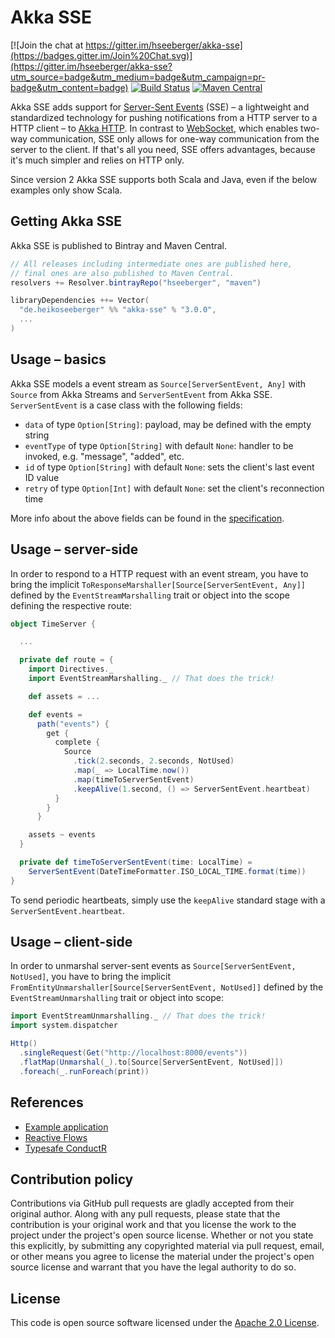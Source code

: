 # Akka SSE #

[![Join the chat at https://gitter.im/hseeberger/akka-sse](https://badges.gitter.im/Join%20Chat.svg)](https://gitter.im/hseeberger/akka-sse?utm_source=badge&utm_medium=badge&utm_campaign=pr-badge&utm_content=badge)
[![Build Status](https://travis-ci.org/hseeberger/akka-sse.svg?branch=master)](https://travis-ci.org/hseeberger/akka-sse)
[![Maven Central](https://img.shields.io/maven-central/v/de.heikoseeberger/akka-sse_2.12.svg)](https://maven-badges.herokuapp.com/maven-central/de.heikoseeberger/akka-sse_2.12)


Akka SSE adds support for [Server-Sent Events](http://www.w3.org/TR/eventsource)
(SSE) – a lightweight and standardized technology for pushing notifications from
a HTTP server to a HTTP client – to
[Akka HTTP](https://github.com/akka/akka-http). In contrast to
[WebSocket](http://tools.ietf.org/html/rfc6455), which enables two-way
communication, SSE only allows for one-way communication from the server to the
client. If that's all you need, SSE offers advantages, because it's much simpler
and relies on HTTP only.

Since version 2 Akka SSE supports both Scala and Java, even if the below
examples only show Scala.

## Getting Akka SSE

Akka SSE is published to Bintray and Maven Central.

``` scala
// All releases including intermediate ones are published here,
// final ones are also published to Maven Central.
resolvers += Resolver.bintrayRepo("hseeberger", "maven")

libraryDependencies ++= Vector(
  "de.heikoseeberger" %% "akka-sse" % "3.0.0",
  ...
)
```

## Usage – basics

Akka SSE models a event stream as `Source[ServerSentEvent, Any]` with `Source`
from Akka Streams and `ServerSentEvent` from Akka SSE. `ServerSentEvent` is a
case class with the following fields:

- `data` of type `Option[String]`: payload, may be defined with the empty string
- `eventType` of type `Option[String]` with default `None`: handler to be
  invoked, e.g. "message", "added", etc.
- `id` of type `Option[String]` with default `None`: sets the client's last
  event ID value
- `retry` of type `Option[Int]` with default `None`: set the client's
  reconnection time

More info about the above fields can be found in the
[specification](http://www.w3.org/TR/eventsource).

## Usage – server-side

In order to respond to a HTTP request with an event stream, you have to bring
the implicit `ToResponseMarshaller[Source[ServerSentEvent, Any]]` defined by the
`EventStreamMarshalling` trait or object into the scope defining the respective
route:

``` scala
object TimeServer {

  ...

  private def route = {
    import Directives._
    import EventStreamMarshalling._ // That does the trick!

    def assets = ...

    def events =
      path("events") {
        get {
          complete {
            Source
              .tick(2.seconds, 2.seconds, NotUsed)
              .map(_ => LocalTime.now())
              .map(timeToServerSentEvent)
              .keepAlive(1.second, () => ServerSentEvent.heartbeat)
          }
        }
      }

    assets ~ events
  }

  private def timeToServerSentEvent(time: LocalTime) =
    ServerSentEvent(DateTimeFormatter.ISO_LOCAL_TIME.format(time))
}
```

To send periodic heartbeats, simply use the `keepAlive` standard stage with a
`ServerSentEvent.heartbeat`.

## Usage – client-side

In order to unmarshal server-sent events as `Source[ServerSentEvent, NotUsed]`, you
have to bring the implicit
`FromEntityUnmarshaller[Source[ServerSentEvent, NotUsed]]` defined by the
`EventStreamUnmarshalling` trait or object into scope:

``` scala
import EventStreamUnmarshalling._ // That does the trick!
import system.dispatcher

Http()
  .singleRequest(Get("http://localhost:8000/events"))
  .flatMap(Unmarshal(_).to[Source[ServerSentEvent, NotUsed]])
  .foreach(_.runForeach(print))
```

## References

- [Example application](https://github.com/hseeberger/akka-sse/tree/master/example)
- [Reactive Flows](https://github.com/hseeberger/reactive-flows)
- [Typesafe ConductR](http://www.typesafe.com/products/conductr)

## Contribution policy ##

Contributions via GitHub pull requests are gladly accepted from their original
author. Along with any pull requests, please state that the contribution is your
original work and that you license the work to the project under the project's
open source license. Whether or not you state this explicitly, by submitting any
copyrighted material via pull request, email, or other means you agree to
license the material under the project's open source license and warrant that
you have the legal authority to do so.

## License ##

This code is open source software licensed under the
[Apache 2.0 License](http://www.apache.org/licenses/LICENSE-2.0.html).
